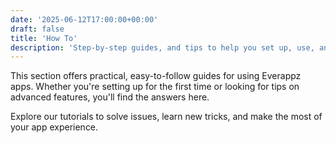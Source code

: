 ```yaml
---
date: '2025-06-12T17:00:00+00:00'
draft: false
title: 'How To'
description: 'Step-by-step guides, and tips to help you set up, use, and get the most out of Everappz apps.'
---
```


This section offers practical, easy-to-follow guides for using Everappz apps. Whether you're setting up for the first time or looking for tips on advanced features, you'll find the answers here.

Explore our tutorials to solve issues, learn new tricks, and make the most of your app experience.